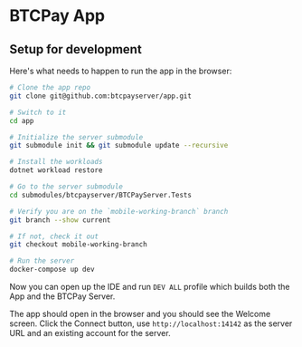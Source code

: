 # BTCPay App

## Setup for development

Here's what needs to happen to run the app in the browser:

```bash
# Clone the app repo
git clone git@github.com:btcpayserver/app.git

# Switch to it
cd app

# Initialize the server submodule
git submodule init && git submodule update --recursive

# Install the workloads
dotnet workload restore

# Go to the server submodule
cd submodules/btcpayserver/BTCPayServer.Tests

# Verify you are on the `mobile-working-branch` branch
git branch --show current

# If not, check it out
git checkout mobile-working-branch

# Run the server
docker-compose up dev
```

Now you can open up the IDE and run `DEV ALL` profile which builds both the App and the BTCPay Server.

The app should open in the browser and you should see the Welcome screen.
Click the Connect button, use `http://localhost:14142` as the server URL and an existing account for the server.
